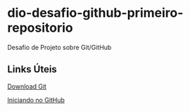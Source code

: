 # dio-desafio-github-primeiro-repositorio
Desafio de Projeto sobre Git/GitHub

## Links Úteis
[Download Git](https://git-scm.com/downloads)

[Iniciando no GitHub](https://web.dio.me/course/introducao-ao-git-e-ao-github/learning/75b9fe49-6ed4-4480-83a7-7e37fc356aa9/?back=/browse)
